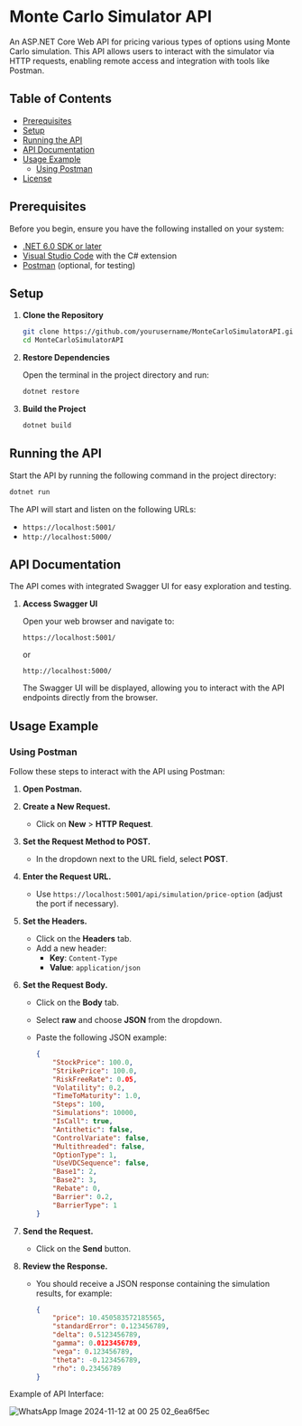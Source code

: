 # Monte Carlo Simulator API

An ASP.NET Core Web API for pricing various types of options using Monte Carlo simulation. This API allows users to interact with the simulator via HTTP requests, enabling remote access and integration with tools like Postman.

## Table of Contents

- [Prerequisites](#prerequisites)
- [Setup](#setup)
- [Running the API](#running-the-api)
- [API Documentation](#api-documentation)
- [Usage Example](#usage-example)
  - [Using Postman](#using-postman)
- [License](#license)

## Prerequisites

Before you begin, ensure you have the following installed on your system:

- [.NET 6.0 SDK or later](https://dotnet.microsoft.com/download)
- [Visual Studio Code](https://code.visualstudio.com/) with the C# extension
- [Postman](https://www.postman.com/downloads/) (optional, for testing)

## Setup

1. **Clone the Repository**

   ```bash
   git clone https://github.com/yourusername/MonteCarloSimulatorAPI.git
   cd MonteCarloSimulatorAPI
   ```

2. **Restore Dependencies**

   Open the terminal in the project directory and run:

   ```bash
   dotnet restore
   ```

3. **Build the Project**

   ```bash
   dotnet build
   ```

## Running the API

Start the API by running the following command in the project directory:

```bash
dotnet run
```

The API will start and listen on the following URLs:

- `https://localhost:5001/`
- `http://localhost:5000/`

## API Documentation

The API comes with integrated Swagger UI for easy exploration and testing.

1. **Access Swagger UI**

   Open your web browser and navigate to:

   ```
   https://localhost:5001/
   ```

   or

   ```
   http://localhost:5000/
   ```

   The Swagger UI will be displayed, allowing you to interact with the API endpoints directly from the browser.

## Usage Example

### Using Postman

Follow these steps to interact with the API using Postman:

1. **Open Postman.**

2. **Create a New Request.**
   
   - Click on **New** > **HTTP Request**.

3. **Set the Request Method to POST.**
   
   - In the dropdown next to the URL field, select **POST**.

4. **Enter the Request URL.**
   
   - Use `https://localhost:5001/api/simulation/price-option` (adjust the port if necessary).

5. **Set the Headers.**
   
   - Click on the **Headers** tab.
   - Add a new header:
     - **Key**: `Content-Type`
     - **Value**: `application/json`

6. **Set the Request Body.**
   
   - Click on the **Body** tab.
   - Select **raw** and choose **JSON** from the dropdown.
   - Paste the following JSON example:

     ```json
     {
         "StockPrice": 100.0,
         "StrikePrice": 100.0,
         "RiskFreeRate": 0.05,
         "Volatility": 0.2,
         "TimeToMaturity": 1.0,
         "Steps": 100,
         "Simulations": 10000,
         "IsCall": true,
         "Antithetic": false,
         "ControlVariate": false,
         "Multithreaded": false,
         "OptionType": 1,
         "UseVDCSequence": false,
         "Base1": 2,
         "Base2": 3,
         "Rebate": 0,
         "Barrier": 0.2,
         "BarrierType": 1
     }
     ```

7. **Send the Request.**
   
   - Click on the **Send** button.

8. **Review the Response.**
   
   - You should receive a JSON response containing the simulation results, for example:

     ```json
     {
         "price": 10.450583572185565,
         "standardError": 0.123456789,
         "delta": 0.5123456789,
         "gamma": 0.0123456789,
         "vega": 0.123456789,
         "theta": -0.123456789,
         "rho": 0.23456789
     }
     ```

Example of API Interface:

![WhatsApp Image 2024-11-12 at 00 25 02_6ea6f5ec](https://github.com/user-attachments/assets/909b4392-7d1c-49c9-a86f-9b2f3d80611c)

